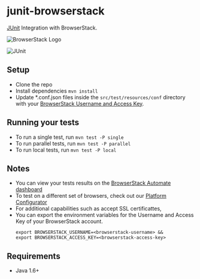 # junit-browserstack
[JUnit](http://junit.org/junit4/) Integration with BrowserStack.

![BrowserStack Logo](https://d98b8t1nnulk5.cloudfront.net/production/images/layout/logo-header.png?1469004780) 

![JUnit](http://junit.org/junit4/images/junit-logo.png)

## Setup
* Clone the repo
* Install dependencies `mvn install`
* Update *.conf.json files inside the `src/test/resources/conf` directory with your [BrowserStack Username and Access Key](https://www.browserstack.com/accounts/settings). 

## Running your tests
* To run a single test, run `mvn test -P single`
* To run parallel tests, run `mvn test -P parallel`
* To run local tests, run `mvn test -P local`

## Notes
* You can view your tests results on the [BrowserStack Automate dashboard](https://www.browserstack.com/automate)
* To test on a different set of browsers, check out our [Platform Configurator](https://www.browserstack.com/automate/python#setting-os-and-browser)
* For additional capabilities such as accept SSL certificattes, 
* You can export the environment variables for the Username and Access Key of your BrowserStack account. 
  ```
  export BROWSERSTACK_USERNAME=<browserstack-username> &&
  export BROWSERSTACK_ACCESS_KEY=<browserstack-access-key>
  ```

## Requirements
* Java 1.6+
